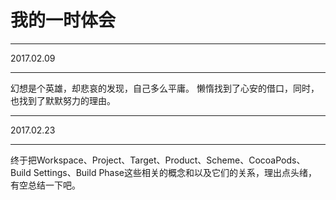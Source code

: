 # 我的一时体会
***
2017.02.09
***
幻想是个英雄，却悲哀的发现，自己多么平庸。
懒惰找到了心安的借口，同时，也找到了默默努力的理由。

***
2017.02.23
***
终于把Workspace、Project、Target、Product、Scheme、CocoaPods、Build Settings、Build Phase这些相关的概念和以及它们的关系，理出点头绪，有空总结一下吧。



